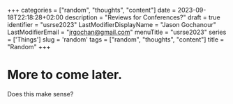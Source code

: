 +++
categories = ["random", "thoughts", "content"]
date = 2023-09-18T22:18:28+02:00
description = "Reviews for Conferences?"
draft = true
identifier = "usrse2023"
LastModifierDisplayName = "Jason Gochanour"
LastModifierEmail = "jrgochan@gmail.com"
menuTitle = "usrse2023"
series = ['Things']
slug = 'random'
tags = ["random", "thoughts", "content"]
title = "Random"
+++

# More to come later.

Does this make sense?